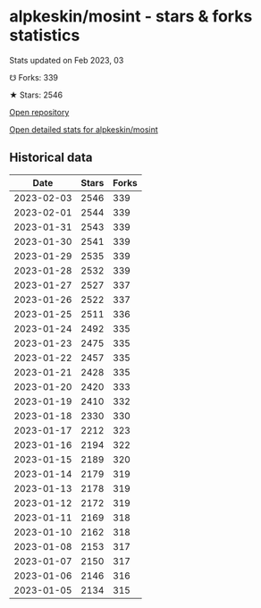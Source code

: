 # alpkeskin/mosint - stars & forks statistics

Stats updated on Feb 2023, 03

☋ Forks: 339

★ Stars: 2546

[Open repository](https://github.com/alpkeskin/mosint)

[Open detailed stats for alpkeskin/mosint](https://reviewgithub.com/rep/alpkeskin/mosint)

## Historical data
| Date | Stars | Forks |
|------|-------|-------|
| 2023-02-03 | 2546 | 339 | 
| 2023-02-01 | 2544 | 339 | 
| 2023-01-31 | 2543 | 339 | 
| 2023-01-30 | 2541 | 339 | 
| 2023-01-29 | 2535 | 339 | 
| 2023-01-28 | 2532 | 339 | 
| 2023-01-27 | 2527 | 337 | 
| 2023-01-26 | 2522 | 337 | 
| 2023-01-25 | 2511 | 336 | 
| 2023-01-24 | 2492 | 335 | 
| 2023-01-23 | 2475 | 335 | 
| 2023-01-22 | 2457 | 335 | 
| 2023-01-21 | 2428 | 335 | 
| 2023-01-20 | 2420 | 333 | 
| 2023-01-19 | 2410 | 332 | 
| 2023-01-18 | 2330 | 330 | 
| 2023-01-17 | 2212 | 323 | 
| 2023-01-16 | 2194 | 322 | 
| 2023-01-15 | 2189 | 320 | 
| 2023-01-14 | 2179 | 319 | 
| 2023-01-13 | 2178 | 319 | 
| 2023-01-12 | 2172 | 319 | 
| 2023-01-11 | 2169 | 318 | 
| 2023-01-10 | 2162 | 318 | 
| 2023-01-08 | 2153 | 317 | 
| 2023-01-07 | 2150 | 317 | 
| 2023-01-06 | 2146 | 316 | 
| 2023-01-05 | 2134 | 315 | 

